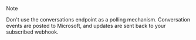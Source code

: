 > [!NOTE]
> Don't use the conversations endpoint as a polling mechanism. Conversation events are posted to Microsoft, and updates are sent back to your subscribed webhook.